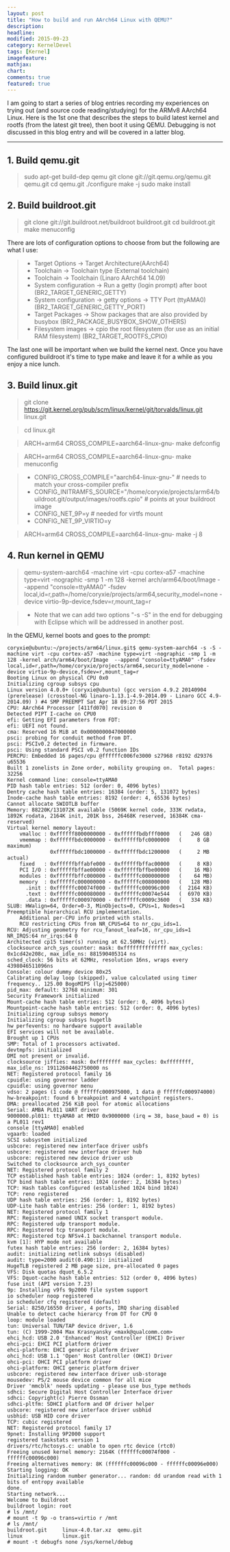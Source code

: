 ```yaml
---
layout: post
title: "How to build and run AArch64 Linux with QEMU?"
description: 
headline: 
modified: 2015-09-23
category: KernelDevel
tags: [Kernel]
imagefeature: 
mathjax: 
chart: 
comments: true
featured: true
---
```


I am going to start a series of blog entries recording my experiences on trying out (and source code reading/studying) for the ARMv8 AArch64 Linux. Here is the 1st one that describes the steps to build latest kernel and rootfs (from the latest git tree), then boot it using QEMU. Debugging is not discussed in this blog entry and will be covered in a latter blog.

---

## 1. Build qemu.git

> sudo apt-get build-dep qemu
> git clone git://git.qemu.org/qemu.git qemu.git
> cd qemu.git
> ./configure 
> make -j
> sudo make install

## 2. Build buildroot.git

> git clone git://git.buildroot.net/buildroot buildroot.git
> cd buildroot.git
> make menuconfig

There are lots of configuration options to choose from but the following are what I use:

> * Target Options -> Target Architecture(AArch64)
> * Toolchain -> Toolchain type (External toolchain)
> * Toolchain -> Toolchain (Linaro AArch64 14.09)
> * System configuration -> Run a getty (login prompt) after boot (BR2_TARGET_GENERIC_GETTY)
> * System configuration -> getty options -> TTY Port (ttyAMA0) (BR2_TARGET_GENERIC_GETTY_PORT)
> * Target Packages -> Show packages that are also provided by busybox (BR2_PACKAGE_BUSYBOX_SHOW_OTHERS)
> * Filesystem images -> cpio the root filesystem (for use as an initial RAM filesystem) (BR2_TARGET_ROOTFS_CPIO)

The last one will be important when we build the kernel next. Once you have configured buildroot it's time to type make and leave it for a while as you enjoy a nice lunch.

## 3. Build linux.git

> git clone https://git.kernel.org/pub/scm/linux/kernel/git/torvalds/linux.git linux.git

> cd linux.git

> ARCH=arm64 CROSS_COMPILE=aarch64-linux-gnu- make defconfig

> ARCH=arm64 CROSS_COMPILE=aarch64-linux-gnu- make menuconfig 

> * CONFIG_CROSS_COMPILE="aarch64-linux-gnu-"   # needs to match your cross-compiler prefix
> * CONFIG_INITRAMFS_SOURCE="/home/coryxie/projects/arm64/buildroot.git/output/images/rootfs.cpio"  # points at your buildroot image
> * CONFIG_NET_9P=y     # needed for virtfs mount
> * CONFIG_NET_9P_VIRTIO=y

> ARCH=arm64 CROSS_COMPILE=aarch64-linux-gnu- make -j 8

## 4. Run kernel in QEMU

> qemu-system-aarch64 -machine virt -cpu cortex-a57 -machine type=virt -nographic -smp 1 -m 128 -kernel arch/arm64/boot/Image  --append "console=ttyAMA0" -fsdev local,id=r,path=/home/coryxie/projects/arm64,security_model=none -device virtio-9p-device,fsdev=r,mount_tag=r 

> * Note that we can add two options "-s -S" in the end for debugging with Eclipse which will be addressed in another post.

In the QEMU, kernel boots and goes to the prompt:

    coryxie@ubuntu:~/projects/arm64/linux.git$ qemu-system-aarch64 -s -S -machine virt -cpu cortex-a57 -machine type=virt -nographic -smp 1 -m 128 -kernel arch/arm64/boot/Image  --append "console=ttyAMA0" -fsdev local,id=r,path=/home/coryxie/projects/arm64,security_model=none -device virtio-9p-device,fsdev=r,mount_tag=r
    Booting Linux on physical CPU 0x0
    Initializing cgroup subsys cpu
    Linux version 4.0.0+ (coryxie@ubuntu) (gcc version 4.9.2 20140904 (prerelease) (crosstool-NG linaro-1.13.1-4.9-2014.09 - Linaro GCC 4.9-2014.09) ) #4 SMP PREEMPT Sat Apr 18 09:27:56 PDT 2015
    CPU: AArch64 Processor [411fd070] revision 0
    Detected PIPT I-cache on CPU0
    efi: Getting EFI parameters from FDT:
    efi: UEFI not found.
    cma: Reserved 16 MiB at 0x0000000047000000
    psci: probing for conduit method from DT.
    psci: PSCIv0.2 detected in firmware.
    psci: Using standard PSCI v0.2 function IDs
    PERCPU: Embedded 16 pages/cpu @ffffffc006fe3000 s27968 r8192 d29376 u65536
    Built 1 zonelists in Zone order, mobility grouping on.  Total pages: 32256
    Kernel command line: console=ttyAMA0
    PID hash table entries: 512 (order: 0, 4096 bytes)
    Dentry cache hash table entries: 16384 (order: 5, 131072 bytes)
    Inode-cache hash table entries: 8192 (order: 4, 65536 bytes)
    Cannot allocate SWIOTLB buffer
    Memory: 88220K/131072K available (5069K kernel code, 333K rwdata, 1892K rodata, 2164K init, 201K bss, 26468K reserved, 16384K cma-reserved)
    Virtual kernel memory layout:
        vmalloc : 0xffffff8000000000 - 0xffffffbdbfff0000   (   246 GB)
        vmemmap : 0xffffffbdc0000000 - 0xffffffbfc0000000   (     8 GB maximum)
                  0xffffffbdc1000000 - 0xffffffbdc1200000   (     2 MB actual)
        fixed   : 0xffffffbffabfe000 - 0xffffffbffac00000   (     8 KB)
        PCI I/O : 0xffffffbffae00000 - 0xffffffbffbe00000   (    16 MB)
        modules : 0xffffffbffc000000 - 0xffffffc000000000   (    64 MB)
        memory  : 0xffffffc000000000 - 0xffffffc008000000   (   128 MB)
          .init : 0xffffffc00074f000 - 0xffffffc00096c000   (  2164 KB)
          .text : 0xffffffc000080000 - 0xffffffc00074e544   (  6970 KB)
          .data : 0xffffffc000970000 - 0xffffffc0009c3600   (   334 KB)
    SLUB: HWalign=64, Order=0-3, MinObjects=0, CPUs=1, Nodes=1
    Preemptible hierarchical RCU implementation.
    	Additional per-CPU info printed with stalls.
    	RCU restricting CPUs from NR_CPUS=64 to nr_cpu_ids=1.
    RCU: Adjusting geometry for rcu_fanout_leaf=16, nr_cpu_ids=1
    NR_IRQS:64 nr_irqs:64 0
    Architected cp15 timer(s) running at 62.50MHz (virt).
    clocksource arch_sys_counter: mask: 0xffffffffffffff max_cycles: 0x1cd42e208c, max_idle_ns: 881590405314 ns
    sched_clock: 56 bits at 62MHz, resolution 16ns, wraps every 4398046511096ns
    Console: colour dummy device 80x25
    Calibrating delay loop (skipped), value calculated using timer frequency.. 125.00 BogoMIPS (lpj=625000)
    pid_max: default: 32768 minimum: 301
    Security Framework initialized
    Mount-cache hash table entries: 512 (order: 0, 4096 bytes)
    Mountpoint-cache hash table entries: 512 (order: 0, 4096 bytes)
    Initializing cgroup subsys memory
    Initializing cgroup subsys hugetlb
    hw perfevents: no hardware support available
    EFI services will not be available.
    Brought up 1 CPUs
    SMP: Total of 1 processors activated.
    devtmpfs: initialized
    DMI not present or invalid.
    clocksource jiffies: mask: 0xffffffff max_cycles: 0xffffffff, max_idle_ns: 19112604462750000 ns
    NET: Registered protocol family 16
    cpuidle: using governor ladder
    cpuidle: using governor menu
    vdso: 2 pages (1 code @ ffffffc000975000, 1 data @ ffffffc000974000)
    hw-breakpoint: found 6 breakpoint and 4 watchpoint registers.
    DMA: preallocated 256 KiB pool for atomic allocations
    Serial: AMBA PL011 UART driver
    9000000.pl011: ttyAMA0 at MMIO 0x9000000 (irq = 38, base_baud = 0) is a PL011 rev1
    console [ttyAMA0] enabled
    vgaarb: loaded
    SCSI subsystem initialized
    usbcore: registered new interface driver usbfs
    usbcore: registered new interface driver hub
    usbcore: registered new device driver usb
    Switched to clocksource arch_sys_counter
    NET: Registered protocol family 2
    TCP established hash table entries: 1024 (order: 1, 8192 bytes)
    TCP bind hash table entries: 1024 (order: 2, 16384 bytes)
    TCP: Hash tables configured (established 1024 bind 1024)
    TCP: reno registered
    UDP hash table entries: 256 (order: 1, 8192 bytes)
    UDP-Lite hash table entries: 256 (order: 1, 8192 bytes)
    NET: Registered protocol family 1
    RPC: Registered named UNIX socket transport module.
    RPC: Registered udp transport module.
    RPC: Registered tcp transport module.
    RPC: Registered tcp NFSv4.1 backchannel transport module.
    kvm [1]: HYP mode not available
    futex hash table entries: 256 (order: 2, 16384 bytes)
    audit: initializing netlink subsys (disabled)
    audit: type=2000 audit(0.490:1): initialized
    HugeTLB registered 2 MB page size, pre-allocated 0 pages
    VFS: Disk quotas dquot_6.5.2
    VFS: Dquot-cache hash table entries: 512 (order 0, 4096 bytes)
    fuse init (API version 7.23)
    9p: Installing v9fs 9p2000 file system support
    io scheduler noop registered
    io scheduler cfq registered (default)
    Serial: 8250/16550 driver, 4 ports, IRQ sharing disabled
    Unable to detect cache hierarcy from DT for CPU 0
    loop: module loaded
    tun: Universal TUN/TAP device driver, 1.6
    tun: (C) 1999-2004 Max Krasnyansky <maxk@qualcomm.com>
    ehci_hcd: USB 2.0 'Enhanced' Host Controller (EHCI) Driver
    ehci-pci: EHCI PCI platform driver
    ehci-platform: EHCI generic platform driver
    ohci_hcd: USB 1.1 'Open' Host Controller (OHCI) Driver
    ohci-pci: OHCI PCI platform driver
    ohci-platform: OHCI generic platform driver
    usbcore: registered new interface driver usb-storage
    mousedev: PS/2 mouse device common for all mice
    Driver 'mmcblk' needs updating - please use bus_type methods
    sdhci: Secure Digital Host Controller Interface driver
    sdhci: Copyright(c) Pierre Ossman
    sdhci-pltfm: SDHCI platform and OF driver helper
    usbcore: registered new interface driver usbhid
    usbhid: USB HID core driver
    TCP: cubic registered
    NET: Registered protocol family 17
    9pnet: Installing 9P2000 support
    registered taskstats version 1
    drivers/rtc/hctosys.c: unable to open rtc device (rtc0)
    Freeing unused kernel memory: 2164K (ffffffc00074f000 - ffffffc00096c000)
    Freeing alternatives memory: 8K (ffffffc00096c000 - ffffffc00096e000)
    Starting logging: OK
    Initializing random number generator... random: dd urandom read with 1 bits of entropy available
    done.
    Starting network...
    Welcome to Buildroot
    buildroot login: root
    # ls /mnt/
    # mount -t 9p -o trans=virtio r /mnt
    # ls /mnt/
    buildroot.git     linux-4.0.tar.xz  qemu.git
    linux             linux.git
    # mount -t debugfs none /sys/kernel/debug






